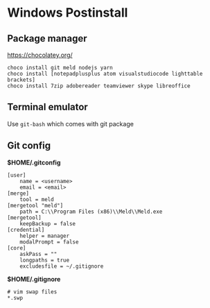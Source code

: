 Windows Postinstall
===================

Package manager
---------------

<https://chocolatey.org/>

```
choco install git meld nodejs yarn
choco install [notepadplusplus atom visualstudiocode lighttable brackets]
choco install 7zip adobereader teamviewer skype libreoffice
```

Terminal emulator
-----------------

Use `git-bash` which comes with git package

Git config
----------

**$HOME/.gitconfig**

```
[user]
    name = <username>
    email = <email>
[merge]
    tool = meld
[mergetool "meld"]
    path = C:\\Program Files (x86)\\Meld\\Meld.exe
[mergetool]
    keepBackup = false
[credential]
    helper = manager
    modalPrompt = false
[core]
    askPass = ""
    longpaths = true
    excludesfile = ~/.gitignore
```

**$HOME/.gitignore**

```
# vim swap files
*.swp
```
